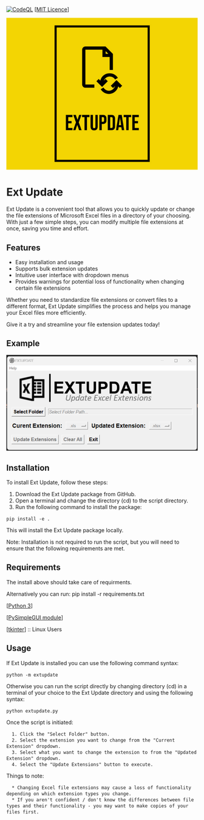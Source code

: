 [![CodeQL](https://github.com/sorzkode/extupdate/actions/workflows/codeql.yml/badge.svg)](https://github.com/sorzkode/extupdate/actions/workflows/codeql.yml)
[[MIT Licence](https://en.wikipedia.org/wiki/MIT_License)]


![alt text](https://raw.githubusercontent.com/sorzkode/extupdate/master/assets/extupgit.png)

# Ext Update

Ext Update is a convenient tool that allows you to quickly update or change the file extensions of Microsoft Excel files in a directory of your choosing. With just a few simple steps, you can modify multiple file extensions at once, saving you time and effort.

## Features

- Easy installation and usage
- Supports bulk extension updates
- Intuitive user interface with dropdown menus
- Provides warnings for potential loss of functionality when changing certain file extensions

Whether you need to standardize file extensions or convert files to a different format, Ext Update simplifies the process and helps you manage your Excel files more efficiently.

Give it a try and streamline your file extension updates today!

## Example

![alt text](https://raw.githubusercontent.com/sorzkode/extupdate/master/assets/example.png)

## Installation

To install Ext Update, follow these steps:

1. Download the Ext Update package from GitHub.
2. Open a terminal and change the directory (cd) to the script directory.
3. Run the following command to install the package:
  ```
  pip install -e .
  ```
  This will install the Ext Update package locally.

Note: Installation is not required to run the script, but you will need to ensure that the following requirements are met.

## Requirements

The install above should take care of requirments.

Alternatively you can run: pip install -r requirements.txt

  [[Python 3](https://www.python.org/downloads/)]

  [[PySimpleGUI module](https://pypi.org/project/PySimpleGUI/)]

  [[tkinter](https://docs.python.org/3/library/tkinter.html)] :: Linux Users

## Usage

If Ext Update is installed you can use the following command syntax:
```
python -m extupdate
```
Otherwise you can run the script directly by changing directory (cd) in a terminal of your choice to the Ext Update directory and using the following syntax:
```
python extupdate.py
```
Once the script is initiated: 
```
  1. Click the "Select Folder" button.
  2. Select the extension you want to change from the "Current Extension" dropdown.
  3. Select what you want to change the extension to from the "Updated Extension" dropdown.
  4. Select the "Update Extensions" button to execute.
```

Things to note:
```
  * Changing Excel file extensions may cause a loss of functionality depending on which extension types you change.
  * If you aren't confident / don't know the differences between file types and their functionality - you may want to make copies of your files first.
```





